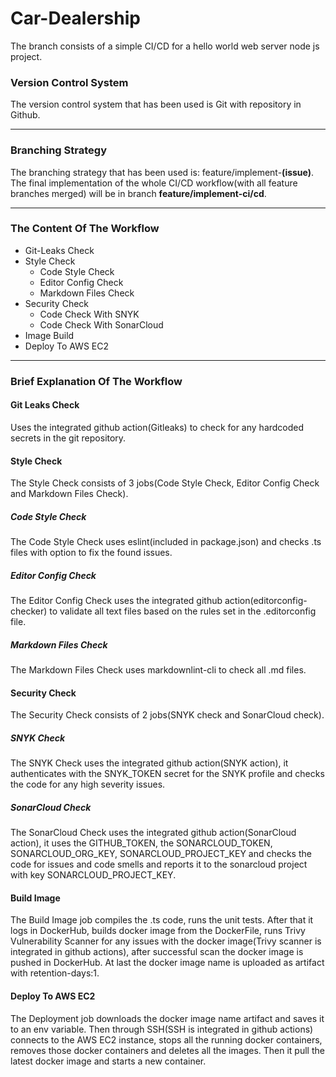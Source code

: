 # Car-Dealership

The branch consists of a simple CI/CD for a hello world web server node js project.

### Version Control System
The version control system that has been used is Git with repository in Github.

---
### Branching Strategy
The branching strategy that has been used is: 
feature/implement-**(issue)**.
The final implementation of the whole CI/CD workflow(with all feature branches merged) will be in branch **feature/implement-ci/cd**.

---
### The Content Of The Workflow
* Git-Leaks Check
* Style Check
  * Code Style Check
  * Editor Config Check
  * Markdown Files Check
* Security Check
  * Code Check With SNYK
  * Code Check With SonarCloud
* Image Build
  <!-- * Compile TS Code To JS
  * Run Unit Tests
  * Build Docker Image
  * Push To DockerHub
  * And Upload -->
* Deploy To AWS EC2

---
### Brief Explanation Of The Workflow

#### Git Leaks Check
Uses the integrated github action(Gitleaks) to check for any hardcoded secrets in the git repository.

#### Style Check
The Style Check consists of 3 jobs(Code Style Check, Editor Config Check and Markdown Files Check).

##### Code Style Check
The Code Style Check uses eslint(included in package.json) and checks .ts files with option to fix the found issues.

##### Editor Config Check
The Editor Config Check uses the integrated github action(editorconfig-checker) to validate all text files based on  the rules set in the .editorconfig file.

##### Markdown Files Check
The Markdown Files Check uses markdownlint-cli to check all .md files.

#### Security Check
The Security Check consists of 2 jobs(SNYK check and SonarCloud check).

##### SNYK Check
The SNYK Check uses the integrated github action(SNYK action), it authenticates with the SNYK_TOKEN secret for the SNYK profile and checks the code for any high severity issues.

##### SonarCloud Check
The SonarCloud Check uses the integrated github action(SonarCloud action), it uses the GITHUB_TOKEN, the SONARCLOUD_TOKEN, SONARCLOUD_ORG_KEY, SONARCLOUD_PROJECT_KEY and checks the code for issues and code smells and reports it to the sonarcloud project with key SONARCLOUD_PROJECT_KEY.

#### Build Image
The Build Image job compiles the .ts code, runs the unit tests. After that it logs in DockerHub, builds docker image from the DockerFile, runs Trivy Vulnerability Scanner for any issues with the docker image(Trivy scanner is integrated in github actions), after successful scan the docker image is pushed in DockerHub. At last the docker image name is uploaded as artifact with retention-days:1.

#### Deploy To AWS EC2
The Deployment job downloads the docker image name artifact and saves it to an env variable. Then through SSH(SSH is integrated in github actions) connects to the AWS EC2 instance, stops all the running docker containers, removes those docker containers and deletes all the images. Then it pull the latest docker image and starts a new container.